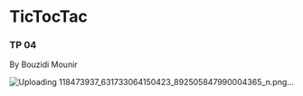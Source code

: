 # TicTocTac
### TP 04
By Bouzidi Mounir

![Uploading 118473937_631733064150423_892505847990004365_n.png…]()
